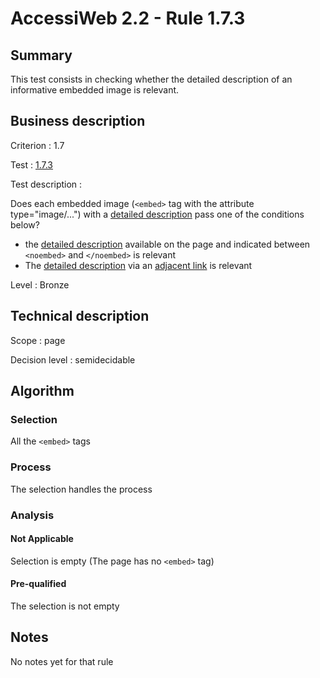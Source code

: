 # AccessiWeb 2.2 - Rule 1.7.3

## Summary

This test consists in checking whether the detailed description of an informative embedded image is relevant.

## Business description

Criterion : 1.7

Test : [1.7.3](http://www.accessiweb.org/index.php/accessiweb-22-english-version.html#test-1-7-3)

Test description :

Does each embedded image (`<embed>` tag with the attribute type="image/...") with a [detailed description](http://www.accessiweb.org/index.php/glossary-76.html#mDescDetaillee) pass one of the conditions below? 

-   the [detailed description](http://www.accessiweb.org/index.php/glossary-76.html#mDescDetaillee) available on the page and indicated between `<noembed>` and `</noembed>` is relevant
-   The [detailed description](http://www.accessiweb.org/index.php/glossary-76.html#mDescDetaillee) via an [adjacent link](http://www.accessiweb.org/index.php/glossary-76.html#mLienAdj) is relevant

Level : Bronze

## Technical description

Scope : page

Decision level :
semidecidable

## Algorithm

### Selection

All the `<embed>` tags

### Process

The selection handles the process

### Analysis

#### Not Applicable

Selection is empty (The page has no `<embed>` tag)

#### Pre-qualified

The selection is not empty

## Notes

No notes yet for that rule
